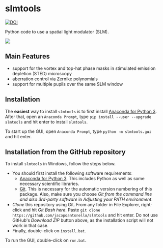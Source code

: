 # slmtools

[![DOI](https://img.shields.io/badge/DOI-10.1364%2FOE.393363-blue)](https://doi.org/10.1364/OE.393363)

Python code to use a spatial light modulator (SLM).

![](./media/screenshot.png)

## Main Features

* support for the vortex and top-hat phase masks in stimulated emission
  depletion (STED) microscopy
* aberration control via Zernike polynomials
* support for multiple pupils over the same SLM window

## Installation

The **easiest** way to install `slmtools` is to first install [Anaconda for
Python 3](https://www.anaconda.com/download). After that, open an `Anaconda
Prompt`, type `pip install --user --upgrade slmtools` and hit enter to install
`slmtools`.

To start up the GUI, open `Anaconda Prompt`, type `python -m slmtools.gui` and
hit enter.

## Installation from the GitHub repository

To install `slmtools` in Windows, follow the steps below.

- You should first install the following software requirements:
    - [Anaconda for Python 3](https://www.anaconda.com/download). This includes
      Python as well as some necessary scientific libraries.
    - [Git](https://git-scm.com/download/win). This is necessary for the
      automatic version numbering of this package. Also, make sure you choose
      *Git from the command line and also 3rd-party software* in *Adjusting
      your PATH environment*.
- *Clone* this repository using Git. From any folder in File Explorer,
  right-click and hit *Git Bash here*. Paste `git clone
  https://github.com/jacopoantonello/slmtools` and hit enter. Do not use GitHub's
  *Download ZIP* button above, as the installation script will not work in that
  case.
- Finally, double-click on `install.bat`.

To run the GUI, double-click on `run.bat`.
